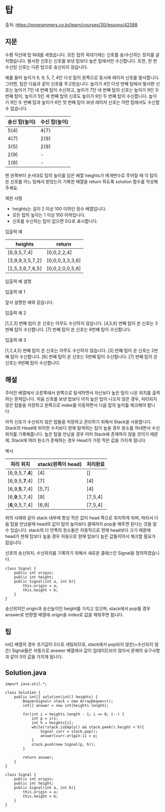 # 탑

출처: https://programmers.co.kr/learn/courses/30/lessons/42588

## 지문
수평 직선에 탑 N대를 세웠습니다. 모든 탑의 꼭대기에는 신호를 송/수신하는 장치를 설치했습니다. 발사한 신호는 신호를 보낸 탑보다 높은 탑에서만 수신합니다. 또한, 한 번 수신된 신호는 다른 탑으로 송신되지 않습니다.

예를 들어 높이가 6, 9, 5, 7, 4인 다섯 탑이 왼쪽으로 동시에 레이저 신호를 발사합니다. 그러면, 탑은 다음과 같이 신호를 주고받습니다. 높이가 4인 다섯 번째 탑에서 발사한 신호는 높이가 7인 네 번째 탑이 수신하고, 높이가 7인 네 번째 탑의 신호는 높이가 9인 두 번째 탑이, 높이가 5인 세 번째 탑의 신호도 높이가 9인 두 번째 탑이 수신합니다. 높이가 9인 두 번째 탑과 높이가 6인 첫 번째 탑이 보낸 레이저 신호는 어떤 탑에서도 수신할 수 없습니다.

송신 탑(높이)	| 수신 탑(높이)
--|--
5(4)	|4(7)
4(7)	|2(9)
3(5)	|2(9)
2(9)	|-
1(6)	|-
맨 왼쪽부터 순서대로 탑의 높이를 담은 배열 heights가 매개변수로 주어질 때 각 탑이 쏜 신호를 어느 탑에서 받았는지 기록한 배열을 return 하도록 solution 함수를 작성해주세요.

제한 사항
- heights는 길이 2 이상 100 이하인 정수 배열입니다.
- 모든 탑의 높이는 1 이상 100 이하입니다.
- 신호를 수신하는 탑이 없으면 0으로 표시합니다.

입출력 예

heights |	return
--|--
[6,9,5,7,4]	| [0,0,2,2,4]
[3,9,9,3,5,7,2]	| [0,0,0,3,3,3,6]
[1,5,3,6,7,6,5]	| [0,0,2,0,0,5,6]
입출력 예 설명

입출력 예 1

앞서 설명한 예와 같습니다.

입출력 예 2

[1,2,3] 번째 탑이 쏜 신호는 아무도 수신하지 않습니다.
[4,5,6] 번째 탑이 쏜 신호는 3번째 탑이 수신합니다.
[7] 번째 탑이 쏜 신호는 6번째 탑이 수신합니다.

입출력 예 3

[1,2,4,5] 번째 탑이 쏜 신호는 아무도 수신하지 않습니다.
[3] 번째 탑이 쏜 신호는 2번째 탑이 수신합니다.
[6] 번째 탑이 쏜 신호는 5번째 탑이 수신합니다.
[7] 번째 탑이 쏜 신호는 6번째 탑이 수신합니다.

## 해설

주어진 배열에서 오른쪽에서 왼쪽으로 탐색하면서 자신보다 높은 탑이 나온 위치를 출력하는 문제입니다. 처음 신호를 보낸 탑보다 아직 높은 탑이 나오지 않은 경우, 처리되지 않은 탑들을 저장하고 왼쪽으로 index를 이동하면서 다음 탑의 높이를 체크해야 합니다.

아직 신호가 수신되지 않은 탑들을 저장하고 관리하기 위해서 Stack을 사용합니다. Stack의 Head에 위치한 수치보다 현재 탐색하는 탑이 높을 경우 원소를 꺼내면서 수신 위치를 기록해줍니다. 높은 탑을 만났을 경우 이미 Stack에 존재하지 않을 것이기 때문에, Stack에 여러 원소가 존재하는 경우 Head가 가장 작은 값을 가지게 됩니다.

예시

처리 위치 | stack(왼쪽이 head) | 처리완료
---------|----------|-------
[6,9,5,7,**4**]|[4]|[]
[6,9,5,**7**,4]|[7]|[4]
[6,9,**5**,7,4]|[5,7]|[4]
[6,**9**,5,7,4]|[9]|[7,5,4]
[**6**,9,5,7,4]|[6,9]|[7,5,4]

위의 사례와 같이 stack 내부에 항상 작은 값이 head 쪽으로 위치하게 되며, 따라서 다음 탑을 만났을때 head의 값이 탑의 높이보다 클때까지 pop을 해주면 된다는 것을 알 수 있습니다. stack의 더 안쪽의 원소들은 자동적으로 현재 head보다 크기 때문에 head가 현재 탑보다 높을 경우 자동으로 현재 탑보다 높은 값들이어서 체크할 필요가 없습니다.

신호의 송신위치, 수신위치를 기록하기 위해서 새로운 클래스인 Signal을 정의하였습니다.
~~~
class Signal {
    public int origin;
    public int height;
    public Signal(int a, int b){
        this.origin = a;
        this.height = b;
    }
}
~~~
송신위치인 origin과 송신높이인 height를 가지고 있으며, stack에서 pop될 경우 answer로 반환할 배열에 origin을 index로 값을 채워주면 됩니다.

## 팁
int[] 배열의 경우 초기값이 0으로 세팅되므로, stack에서 pop되지 않은(=수신되지 않은) Signal들은 자동으로 answer 배열에서 값이 업데이트되지 않아서 문제의 요구사항과 같이 0의 값을 가지게 됩니다.

## Solution.java
~~~
import java.util.*;

class Solution {
    public int[] solution(int[] heights) {
        Deque<Signal> stack = new ArrayDeque<>();
        int[] answer = new int[heights.length];

        for(int i = heights.length - 1; i >= 0; i--) {
            int p = i+1;
            int h = heights[i];
            while(!stack.isEmpty() && stack.peek().height < h){
                Signal curr = stack.pop();
                answer[curr.origin-1] = p;
            }
            stack.push(new Signal(p, h));
        }

        return answer;
    }
}

class Signal {
    public int origin;
    public int height;
    public Signal(int a, int b){
        this.origin = a;
        this.height = b;
    }
}
~~~
